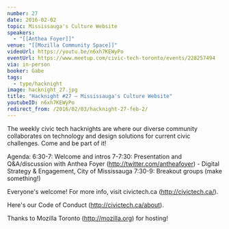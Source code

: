 ```yaml
---
number: 27
date: 2016-02-02
topic: Mississauga's Culture Website
speakers:
  - "[[Anthea Foyer]]"
venue: "[[Mozilla Community Space]]"
videoUrl: https://youtu.be/n6xh7KEWyPo
eventUrl: https://www.meetup.com/civic-tech-toronto/events/228257494
via: in-person
booker: Gabe
tags:
  - type/hacknight
image: hacknight_27.jpg
title: "Hacknight #27 – Mississauga's Culture Website"
youtubeID: n6xh7KEWyPo
redirect_from: /2016/02/03/hacknight-27-feb-2/
---
```


The weekly civic tech hacknights are where our diverse community collaborates on technology and design solutions for current civic challenges. Come and be part of it!

Agenda:
6:30-7: Welcome and intros
7-7:30: Presentation and Q&A/discussion with Anthea Foyer (http://twitter.com/antheafoyer) - Digital Strategy & Engagement, City of Mississauga
7:30-9: Breakout groups (make something!)

Everyone's welcome! For more info, visit civictech.ca (http://civictech.ca/).

Here's our Code of Conduct (http://civictech.ca/about).

Thanks to Mozilla Toronto (http://mozilla.org) for hosting!